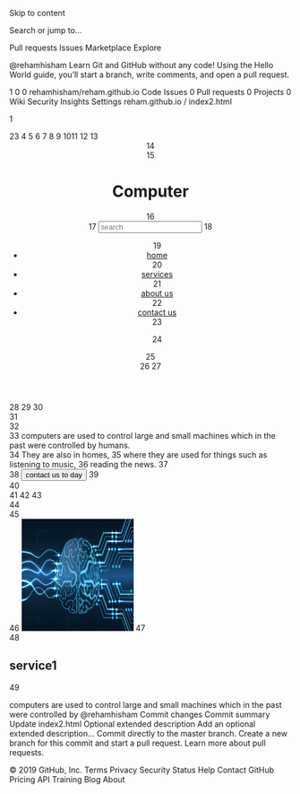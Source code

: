 Skip to content
 
Search or jump to…

Pull requests
Issues
Marketplace
Explore
 
@rehamhisham 
Learn Git and GitHub without any code!
Using the Hello World guide, you’ll start a branch, write comments, and open a pull request.

 
1
0 0 rehamhisham/reham.github.io
 Code  Issues 0  Pull requests 0  Projects 0  Wiki  Security  Insights  Settings
reham.github.io
/
index2.html
 

1
<html lang="en">
2
​
3
<head>
4
    <meta charset="UTF-8">
5
    <meta name="viewport" content="width=device-width, initial-scale=1.0">
6
    <meta http-equiv="X-UA-Compatible" content="ie=edge">
7
    <title>Tamplate</title>
8
    <link rel="stylesheet" href="css.css">
9
</head>
10
​
11
<body>
12
    <!--start header-->
13
    <header>
14
        <div class="container">
15
            <h1>Computer</h1>
16
            <nav>
17
                <input type="search" placeholder="search">
18
                <ul>
19
                    <li><a href="#contact">home</a></li>
20
                    <li><a href="#services">services</a></li>
21
                    <li><a href="#facilies">about us</a></li>
22
                    <li><a href="#contact-us">contact us</a></li>
23
                  
24
                </ul>
25
        </div>
26
        </nav>
27
    </header>
28
    <!--end header-->
29
    <!--start contact as-->
30
    <section id="contact">
31
        <div class="container">
32
            <article>
33
                computers are used to control large and small machines which in the past were controlled by humans.<br>
34
                They are also in homes,
35
                where they are used for things such as listening to music,
36
                reading the news.
37
            </article>
38
            <button>contact us to day</button>
39
        </div>
40
    </section>
41
    <!--ent contact as-->
42
    <!-- start services section-->
43
    <section id="services">
44
        <div class="container">
45
            <article class="single-services">
46
                <img src="19.jpg" alt="" height="200px" width="200px">
47
                <div>
48
                    <h2>service1</h2>
49
                    <p> computers are used to control large and small machines which in the past were controlled by
@rehamhisham
Commit changes
Commit summary 
Update index2.html
Optional extended description
Add an optional extended description…
  Commit directly to the master branch.
  Create a new branch for this commit and start a pull request. Learn more about pull requests.
 
© 2019 GitHub, Inc.
Terms
Privacy
Security
Status
Help
Contact GitHub
Pricing
API
Training
Blog
About

